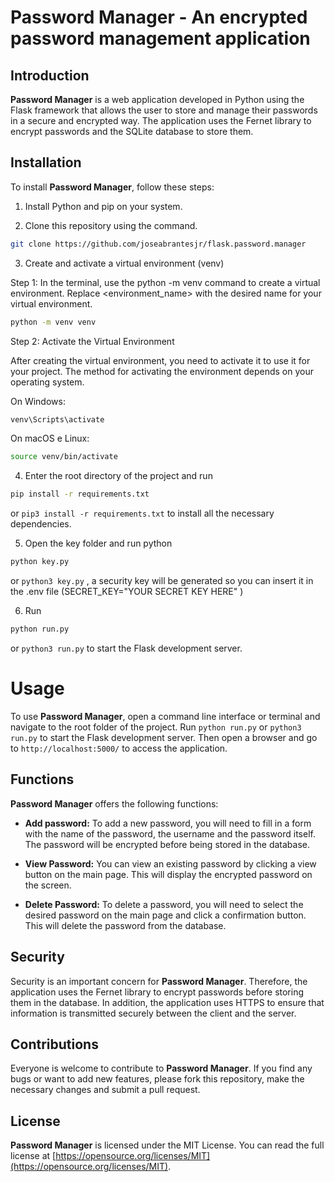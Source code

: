 # Password Manager - An encrypted password management application

## Introduction

**Password Manager** is a web application developed in Python using the Flask framework that allows the user to store and manage their passwords in a secure and encrypted way. The application uses the Fernet library to encrypt passwords and the SQLite database to store them.

## Installation

To install **Password Manager**, follow these steps:

1. Install Python and pip on your system.

2. Clone this repository using the command.

``` bash
git clone https://github.com/joseabrantesjr/flask.password.manager
```

3. Create and activate a virtual environment (venv)

Step 1:
In the terminal, use the python -m venv command to create a virtual environment. Replace <environment_name> with the desired name for your virtual environment.

```bash
python -m venv venv
```
Step 2: Activate the Virtual Environment

After creating the virtual environment, you need to activate it to use it for your project. The method for activating the environment depends on your operating system.

On Windows:

```bash
venv\Scripts\activate
```
On macOS e Linux:

```bash
source venv/bin/activate
```

4. Enter the root directory of the project and run 
``` bash
pip install -r requirements.txt
``` 
or `pip3 install -r requirements.txt`
to install all the necessary dependencies.

5. Open the key folder and run python 
``` bash
python key.py
```
or `python3 key.py`
, a security key will be generated so you can insert it in the .env file (SECRET_KEY="YOUR SECRET KEY HERE"
)

6. Run 
``` bash
python run.py
``` 
or `python3 run.py` to start the Flask development server.

# Usage

To use **Password Manager**, open a command line interface or terminal and navigate to the root folder of the project. Run `python run.py` or `python3 run.py` to start the Flask development server. Then open a browser and go to `http://localhost:5000/` to access the application.

## Functions

**Password Manager** offers the following functions:

- **Add password:** To add a new password, you will need to fill in a form with the name of the password, the username and the password itself. The password will be encrypted before being stored in the database.

- **View Password:** You can view an existing password by clicking a view button on the main page. This will display the encrypted password on the screen.

- **Delete Password:** To delete a password, you will need to select the desired password on the main page and click a confirmation button. This will delete the password from the database.

## Security

Security is an important concern for **Password Manager**. Therefore, the application uses the Fernet library to encrypt passwords before storing them in the database. In addition, the application uses HTTPS to ensure that information is transmitted securely between the client and the server.

## Contributions

Everyone is welcome to contribute to **Password Manager**. If you find any bugs or want to add new features, please fork this repository, make the necessary changes and submit a pull request.

## License

**Password Manager** is licensed under the MIT License. You can read the full license at [https://opensource.org/licenses/MIT](https://opensource.org/licenses/MIT).

